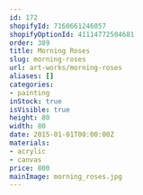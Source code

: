 ```yaml
---
id: 172
shopifyId: 7160661246057
shopifyOptionId: 41114772504681
order: 389
title: Morning Roses
slug: morning-roses
url: art-works/morning-roses
aliases: []
categories:
- painting
inStock: true
isVisible: true
height: 80
width: 80
date: 2015-01-01T00:00:00Z
materials:
- acrylic
- canvas
price: 800
mainImage: morning_roses.jpg
---
```

